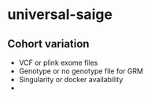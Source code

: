 # universal-saige

## Cohort variation
- VCF or plink exome files
- Genotype or no genotype file for GRM
- Singularity or docker availability
- 
